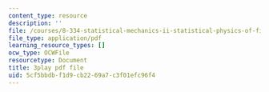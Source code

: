 ```yaml
---
content_type: resource
description: ''
file: /courses/8-334-statistical-mechanics-ii-statistical-physics-of-fields-spring-2014/5cf5bbdbf1d9cb2269a7c3f01efc96f4_NLKJdcb1E5I.pdf
file_type: application/pdf
learning_resource_types: []
ocw_type: OCWFile
resourcetype: Document
title: 3play pdf file
uid: 5cf5bbdb-f1d9-cb22-69a7-c3f01efc96f4
---
```

